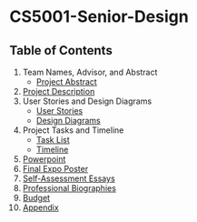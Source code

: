 # CS5001-Senior-Design

## Table of Contents
1. Team Names, Advisor, and Abstract
    * [Project Abstract](https://github.com/vanblakp/CS5001-Senior-Design/blob/main/Project-Description.md)
2. [Project Description](https://github.com/vanblakp/CS5001-Senior-Design/blob/main/Project-Description.md)
3. User Stories and Design Diagrams
    * [User Stories](https://github.com/vanblakp/CS5001-Senior-Design/blob/main/User-Stories.md)
    * [Design Diagrams](https://github.com/vanblakp/CS5001-Senior-Design/tree/main/Design_Diagrams)
4. Project Tasks and Timeline
    * [Task List](https://github.com/vanblakp/CS5001-Senior-Design/blob/main/Documents/Tasklist.md)
    * [Timeline](https://github.com/vanblakp/CS5001-Senior-Design/blob/main/Documents/Assignment6.md)
5. [Powerpoint](https://docs.google.com/presentation/d/1T8rn-sCMebEAvztQmjr46UulldjiE7Xz2AiFRE9HNbw/edit?usp=sharing)
6. [Final Expo Poster](https://github.com/vanblakp/CS5001-Senior-Design/blob/main/Documents/ExpoPoster.pdf)
7. [Self-Assessment Essays](https://github.com/vanblakp/CS5001-Senior-Design/tree/main/Documents/Capstone%20Assessments)
8. [Professional Biographies](https://github.com/vanblakp/CS5001-Senior-Design/tree/main/Documents/Professional%20Biographies)
9. [Budget](https://github.com/vanblakp/CS5001-Senior-Design/blob/main/Documents/Budget.md)
10. [Appendix](https://github.com/vanblakp/CS5001-Senior-Design/blob/main/Documents/Appendix.md)
